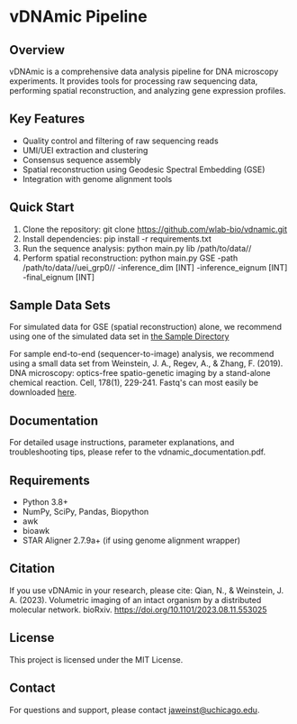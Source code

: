 # vDNAmic Pipeline

## Overview
vDNAmic is a comprehensive data analysis pipeline for DNA microscopy experiments. It provides tools for processing raw sequencing data, performing spatial reconstruction, and analyzing gene expression profiles.

## Key Features
- Quality control and filtering of raw sequencing reads
- UMI/UEI extraction and clustering
- Consensus sequence assembly
- Spatial reconstruction using Geodesic Spectral Embedding (GSE)
- Integration with genome alignment tools

## Quick Start
1. Clone the repository:
git clone https://github.com/wlab-bio/vdnamic.git
2. Install dependencies:
pip install -r requirements.txt
3. Run the sequence analysis:
python main.py lib /path/to/data//
4. Perform spatial reconstruction:
python main.py GSE -path /path/to/data//uei_grp0// -inference_dim [INT] -inference_eignum [INT] -final_eignum [INT]

## Sample Data Sets
For simulated data for GSE (spatial reconstruction) alone, we recommend using one of the simulated data set in [the Sample Directory](https://github.com/wlab-bio/vdnamic/tree/main/SAMPLE_DIRECTORY)

For sample end-to-end (sequencer-to-image) analysis, we recommend using a small data set from 
Weinstein, J. A., Regev, A., & Zhang, F. (2019). DNA microscopy: optics-free spatio-genetic imaging by a stand-alone chemical reaction. Cell, 178(1), 229-241. 
Fastq's can most easily be downloaded [here](https://uchicago.box.com/s/go4vhae97to7ozu4nwdcq77eah1tlf6x).

## Documentation
For detailed usage instructions, parameter explanations, and troubleshooting tips, please refer to the vdnamic_documentation.pdf.

## Requirements
- Python 3.8+
- NumPy, SciPy, Pandas, Biopython
- awk
- bioawk
- STAR Aligner 2.7.9a+ (if using genome alignment wrapper)

## Citation
If you use vDNAmic in your research, please cite:
Qian, N., & Weinstein, J. A. (2023). Volumetric imaging of an intact organism by a distributed molecular network. bioRxiv. https://doi.org/10.1101/2023.08.11.553025

## License
This project is licensed under the MIT License.

## Contact
For questions and support, please contact jaweinst@uchicago.edu.
